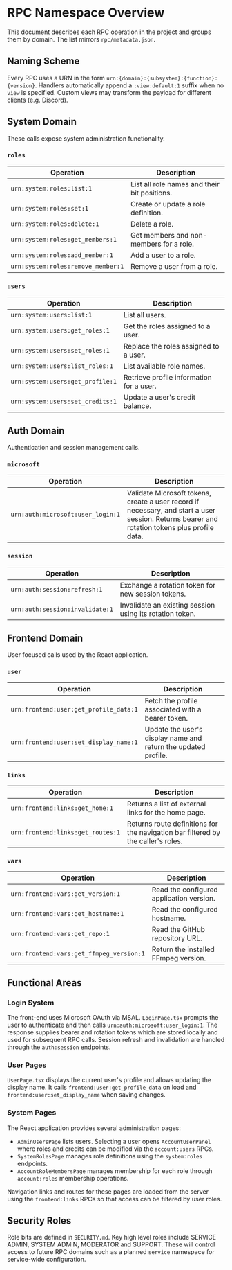 # RPC Namespace Overview

This document describes each RPC operation in the project and groups them by domain. The list mirrors `rpc/metadata.json`.

## Naming Scheme

Every RPC uses a URN in the form `urn:{domain}:{subsystem}:{function}:{version}`. Handlers automatically append a `:view:default:1` suffix when no `view` is specified. Custom views may transform the payload for different clients (e.g. Discord).

## System Domain

These calls expose system administration functionality.


### `roles`

| Operation | Description |
|-----------|-------------|
| `urn:system:roles:list:1` | List all role names and their bit positions. |
| `urn:system:roles:set:1` | Create or update a role definition. |
| `urn:system:roles:delete:1` | Delete a role. |
| `urn:system:roles:get_members:1` | Get members and non-members for a role. |
| `urn:system:roles:add_member:1` | Add a user to a role. |
| `urn:system:roles:remove_member:1` | Remove a user from a role. |

### `users`

| Operation | Description |
|-----------|-------------|
| `urn:system:users:list:1` | List all users. |
| `urn:system:users:get_roles:1` | Get the roles assigned to a user. |
| `urn:system:users:set_roles:1` | Replace the roles assigned to a user. |
| `urn:system:users:list_roles:1` | List available role names. |
| `urn:system:users:get_profile:1` | Retrieve profile information for a user. |
| `urn:system:users:set_credits:1` | Update a user's credit balance. |


## Auth Domain

Authentication and session management calls.

### `microsoft`

| Operation | Description |
|-----------|-------------|
| `urn:auth:microsoft:user_login:1` | Validate Microsoft tokens, create a user record if necessary, and start a user session. Returns bearer and rotation tokens plus profile data. |

### `session`

| Operation | Description |
|-----------|-------------|
| `urn:auth:session:refresh:1` | Exchange a rotation token for new session tokens. |
| `urn:auth:session:invalidate:1` | Invalidate an existing session using its rotation token. |

## Frontend Domain

User focused calls used by the React application.

### `user`

| Operation | Description |
|-----------|-------------|
| `urn:frontend:user:get_profile_data:1` | Fetch the profile associated with a bearer token. |
| `urn:frontend:user:set_display_name:1` | Update the user's display name and return the updated profile. |

### `links`

| Operation | Description |
|-----------|-------------|
| `urn:frontend:links:get_home:1` | Returns a list of external links for the home page. |
| `urn:frontend:links:get_routes:1` | Returns route definitions for the navigation bar filtered by the caller's roles. |

### `vars`

| Operation | Description |
|-----------|-------------|
| `urn:frontend:vars:get_version:1` | Read the configured application version. |
| `urn:frontend:vars:get_hostname:1` | Read the configured hostname. |
| `urn:frontend:vars:get_repo:1` | Read the GitHub repository URL. |
| `urn:frontend:vars:get_ffmpeg_version:1` | Return the installed FFmpeg version. |

## Functional Areas

### Login System

The front-end uses Microsoft OAuth via MSAL. `LoginPage.tsx` prompts the user to authenticate and then calls `urn:auth:microsoft:user_login:1`. The response supplies bearer and rotation tokens which are stored locally and used for subsequent RPC calls. Session refresh and invalidation are handled through the `auth:session` endpoints.

### User Pages

`UserPage.tsx` displays the current user's profile and allows updating the display name. It calls `frontend:user:get_profile_data` on load and `frontend:user:set_display_name` when saving changes.

### System Pages

The React application provides several administration pages:

 - `AdminUsersPage` lists users. Selecting a user opens `AccountUserPanel` where roles and credits can be modified via the `account:users` RPCs.
- `SystemRolesPage` manages role definitions using the `system:roles` endpoints.
 - `AccountRoleMembersPage` manages membership for each role through `account:roles` membership operations.

Navigation links and routes for these pages are loaded from the server using the `frontend:links` RPCs so that access can be filtered by user roles.

## Security Roles

Role bits are defined in `SECURITY.md`. Key high level roles include SERVICE ADMIN, SYSTEM ADMIN, MODERATOR and SUPPORT. These will control access to future RPC domains such as a planned `service` namespace for service-wide configuration.

